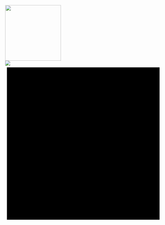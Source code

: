 <div>
    <a href="https://github.com/BNog">
    <img height="180cm" src="https://github-readme-stats.vercel.app/api?username=brunonogueira&show_icons=true&theme=radical"/>
</div>
<div>
    <a href="https://www.linkedin.com/in/bruno-nogueira-071900181/" target="_blank"> <img src="https://img.shields.io/badge/LinkedIn-0077B5?style=for-the-badge&logo=linkedin&logoColor=white"></a>
</div>
    <svg viewBox = "0 0 128 128">
<path fill = "# F0DB4F" d = "M1.408 1.408h125.184v125.185H1.408z"> </path> <path fill = "# 323330" d = "M116.347 96.736c-.917-5.711- 4.641-10.508-15.672-14.981-3.832-1.761-8.104-3.022-9.377-5.926-.452-1.69-.512-2.642-.226-3.665.821-3.32 4.784-4.355 7.925-3.403 2.023.678 3.938 2.237 5.093 4.724 5.402-3.498 5.391-3.475 9.163-5.879-1.381-2.141-2.118-3.129-3.022-4.045-3.249-3.629-7.676-5.498-14.756-5.355l-3.688.477c-3.534.893-6.902 2.748-8.877 5.235- 5,926 6,724-4,236 18,492 2,975 23,335 7,104 5,332 17,54 6,545 18,873 11,531 1,297 6,104-4,486 8,08-10,234 7,378-4,236-.881-6,592-3,034-9,139-6,949-4,688 2,713-4,683,297 6,104-4,486 8,08-10,234 7,378-4,236-.881-6,592-3,034-9,139-6,949-4,688 2,713-4,683 5,713-9,034 3,63 5,763 5,763 5,68 9,198 31,76 8,746 35,83-5,176,165-.478 1,261-3.666,38-8,581zM69,462 58,943H57.753l-0,048 30,272c0 6,438,333 12,34-.714 14,149-1,713 3,558-6,152 3.117-8.175 2.427-2.059-1.012-3.106-2.451-4.319-4.485-.333-.584-.583-1.036-.667-1.071l-9.52 5.83c1.583 3.249 3.915 6.069 6.902 7.901 4.462 2.678 10.459 3.499 16.731 2.059 4.082-1.189 7.604-3.652 9.448-7.401 2.666-4.915 2.094-10.864 2.07-17.444.06-10.735.001-21.468.001-32.237z "> </path>
</svg>
